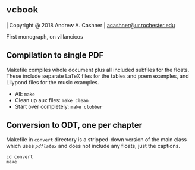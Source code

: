 # `vcbook`

| Copyright @ 2018 Andrew A. Cashner
| <acashner@ur.rochester.edu>

First monograph, on villancicos

## Compilation to single PDF

Makefile compiles whole document plus all included subfiles for the floats.
These include separate LaTeX files for the tables and poem examples, and
Lilypond files for the music examples.

- All: `make`
- Clean up aux files: `make clean`
- Start over completely: `make clobber`

## Conversion to ODT, one per chapter

Makefile in `convert` directory is a stripped-down version of the main class
which uses *`pdflatex`* and does not include any floats, just the captions.

````
cd convert
make
````


